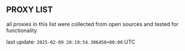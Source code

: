 ## PROXY LIST

all proxies in this list were collected from open sources and tested for functionality

last update: `2025-02-09 20:19:54.306458+00:00` UTC